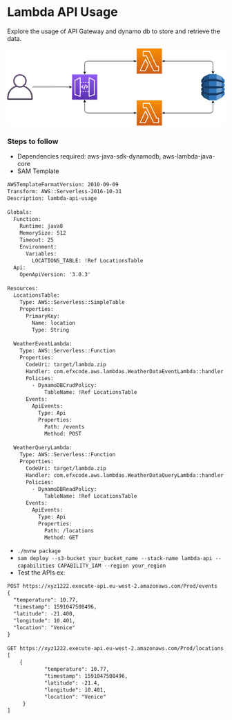 # Lambda API Usage

Explore the usage of API Gateway and dynamo db to store and retrieve the data. <br>

![](docs/images/awslambda_api.png?raw=true)

### Steps to follow
* Dependencies required: aws-java-sdk-dynamodb, aws-lambda-java-core
* SAM Template
```
AWSTemplateFormatVersion: 2010-09-09
Transform: AWS::Serverless-2016-10-31
Description: lambda-api-usage

Globals:
  Function:
    Runtime: java8
    MemorySize: 512
    Timeout: 25
    Environment:
      Variables:
        LOCATIONS_TABLE: !Ref LocationsTable
  Api:
    OpenApiVersion: '3.0.3'

Resources:
  LocationsTable:
    Type: AWS::Serverless::SimpleTable
    Properties:
      PrimaryKey:
        Name: location
        Type: String

  WeatherEventLambda:
    Type: AWS::Serverless::Function
    Properties:
      CodeUri: target/lambda.zip
      Handler: com.efxcode.aws.lambdas.WeatherDataEventLambda::handler
      Policies:
        - DynamoDBCrudPolicy:
            TableName: !Ref LocationsTable
      Events:
        ApiEvents:
          Type: Api
          Properties:
            Path: /events
            Method: POST

  WeatherQueryLambda:
    Type: AWS::Serverless::Function
    Properties:
      CodeUri: target/lambda.zip
      Handler: com.efxcode.aws.lambdas.WeatherDataQueryLambda::handler
      Policies:
        - DynamoDBReadPolicy:
            TableName: !Ref LocationsTable
      Events:
        ApiEvents:
          Type: Api
          Properties:
            Path: /locations
            Method: GET
```
* `./mvnw package`
* `sam deploy --s3-bucket your_bucket_name --stack-name lambda-api --capabilities CAPABILITY_IAM --region your_region`
*  Test the APIs
ex: 
```
POST https://xyz1222.execute-api.eu-west-2.amazonaws.com/Prod/events
{
  "temperature": 10.77,
  "timestamp": 1591047508496,
  "latitude": -21.400,
  "longitude": 10.401,
  "location": "Venice"
}

GET https://xyz1222.execute-api.eu-west-2.amazonaws.com/Prod/locations
[
    {
            "temperature": 10.77,
            "timestamp": 1591047508496,
            "latitude": -21.4,
            "longitude": 10.401,
            "location": "Venice"
     }
]
```

